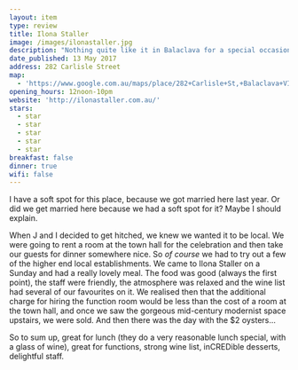 ```yaml
---
layout: item
type: review
title: Ilona Staller
image: /images/ilonastaller.jpg
description: "Nothing quite like it in Balaclava for a special occasion - but I'm biased...!"
date_published: 13 May 2017
address: 282 Carlisle Street
map:
  - 'https://www.google.com.au/maps/place/282+Carlisle+St,+Balaclava+VIC+3183/@-37.8685098,144.9912456,17z/data=!3m1!4b1!4m5!3m4!1s0x6ad6684542bf3f5d:0x2dd9e7d630061161!8m2!3d-37.8685098!4d144.9934343'
opening_hours: 12noon-10pm
website: 'http://ilonastaller.com.au/'
stars:
  - star
  - star
  - star
  - star
  - star
breakfast: false
dinner: true
wifi: false
---
```



I have a soft spot for this place, because we got married here last year. Or did we get married here because we had a soft spot for it? Maybe I should explain.

When J and I decided to get hitched, we knew we wanted it to be local. We were going to rent a room at the town hall for the celebration and then take our guests for dinner somewhere nice. So *of course*&nbsp;we had to try out a few of the higher end local establishments. We came to Ilona Staller on a Sunday and had a really lovely meal. The food was good (always the first point), the staff were friendly, the atmosphere was relaxed and the wine list had several of our favourites on it. We realised then that the additional charge for hiring the function room would be less than the cost of a room at the town hall, and once we saw the gorgeous mid-century modernist space upstairs, we were sold. And then there was the day with the $2 oysters...

So to sum up, great for lunch (they do a very reasonable lunch special, with a glass of wine), great for functions, strong wine list, inCREDible desserts, delightful staff.&nbsp;